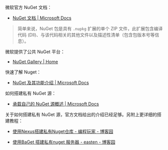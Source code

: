 微软官方 NuGet 文档：

* [NuGet 文档 | Microsoft Docs](https://docs.microsoft.com/zh-cn/nuget/)

> 简单来说，NuGet 包是具有 `.nupkg` 扩展的单个 ZIP 文件，此扩展包含编译代码 (Dll)、与该代码相关的其他文件以及描述性清单（包含包版本号等信息）。

微软提供了公共 NuGet 平台：

* [NuGet Gallery | Home](https://www.nuget.org/)

快速了解 Nuget：

* [NuGet 及其功能介绍 | Microsoft Docs](https://docs.microsoft.com/zh-cn/nuget/what-is-nuget)

如何搭建私有 NuGet 源：

* [承载自己的 NuGet 源概述 | Microsoft Docs](https://docs.microsoft.com/zh-cn/nuget/hosting-packages/overview)

关于如何搭建私有 NuGet 源，官方文档给出的介绍已经足够。另附上更详细的搭建教程：

* [使用Nexus搭建私有Nuget仓库 - 编程玩家 - 博客园](https://www.cnblogs.com/Erik_Xu/p/9211471.html)

* [使用BaGet 搭建私有nuget 服务器 - easten - 博客园](https://www.cnblogs.com/dongteng/p/11550871.html)